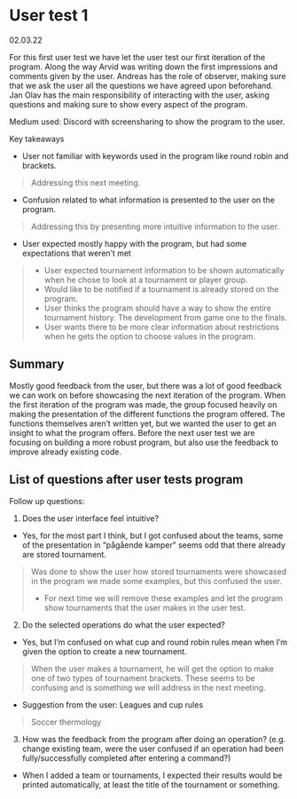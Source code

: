 # User test 1 
02.03.22

For this first user test we have let the user test our first iteration of the program. Along the way Arvid was writing down the first impressions and comments given by the user. Andreas has the role of observer, making sure that we ask the user all the questions we have agreed upon beforehand. Jan Olav has the main responsibility of interacting with the user, asking questions and making sure to show every aspect of the program.

Medium used: Discord with screensharing to show the program to the user.

Key takeaways
-	User not familiar with keywords used in the program like round robin and brackets.
        
> Addressing this next meeting.
-	Confusion related to what information is presented to the user on the program.

> Addressing this by presenting more intuitive information to the user.
- User expected mostly happy with the program, but had some expectations that weren’t met
  
> - User expected tournament information to be shown automatically when he chose to look at a tournament or player group.
> - Would like to be notified if a tournament is already stored on the program.
> - User thinks the program should have a way to show the entire tournament history. The development from game one to the finals. 
> - User wants there to be more clear information about restrictions when he gets the option to choose values in the program. 



## Summary
Mostly good feedback from the user, but there was a lot of good feedback we can work on before showcasing the next iteration of the program. When the first iteration of the program was made, the group focused heavily on making the presentation of the different functions the program offered. The functions themselves aren’t written yet, but we wanted the user to get an insight to what the program offers. Before the next user test we are focusing on building a more robust program, but also use the feedback to improve already existing code.  


## List of questions after user tests program

Follow up questions: 
1.	Does the user interface feel intuitive? 
-	Yes, for the most part I think, but I got confused about the teams, some of the presentation in “pågående kamper” seems odd that there already are stored tournament.

> 	Was done to show the user how stored tournaments were showcased in the program we made some examples, but this confused the user.
> -	For next time we will remove these examples and let the program show tournaments that the user makes in the user test. 

2.	Do the selected operations do what the user expected? 
- 	Yes, but I’m confused on what cup and round robin rules mean when I’m given the option to create a new tournament. 
> 	When the user makes a tournament, he will get the option to make one of two types of tournament brackets. These seems to be confusing and is something we will address in the next meeting.
-	Suggestion from the user: Leagues and cup rules
>   Soccer thermology 

3.	How was the feedback from the program after doing an operation? (e.g. change existing team, were the user confused if an operation had been fully/successfully completed after entering a command?) 

- When I added a team or tournaments, I expected their results would be printed automatically, at least the title of the tournament or something.
